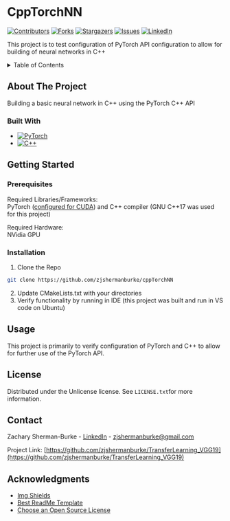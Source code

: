# CppTorchNN

[![Contributors][contributors-shield]][contributors-url]
[![Forks][forks-shield]][forks-url]
[![Stargazers][stars-shield]][stars-url]
[![Issues][issues-shield]][issues-url]
[![LinkedIn][linkedin-shield]][linkedin-url]

 This project is to test configuration of PyTorch API configuration to allow for building of neural networks in C++

<!-- TABLE OF CONTENTS -->
<details>
  <summary>Table of Contents</summary>
  <ol>
    <li>
      <a href="#about-the-project">About The Project</a>
      <ul>
        <li><a href="#built-with">Built With</a></li>
      </ul>
    </li>
    <li>
      <a href="#getting-started">Getting Started</a>
      <ul>
        <li><a href="#prerequisites">Prerequisites</a></li>
        <li><a href="#installation">Installation</a></li>
      </ul>
    </li>
    <li><a href="#usage">Usage</a></li>
    <li><a href="#license">License</a></li>
    <li><a href="#contact">Contact</a></li>
    <li><a href="#acknowledgments">Acknowledgments</a></li>
  </ol>
</details>

## About The Project

Building a basic neural network in C++ using the PyTorch C++ API

### Built With
* [![PyTorch][PyTorch.org]][PyTorch-url]
* [![C++][Cplusplus.com]][Cplusplus-url]

## Getting Started

### Prerequisites

Required Libraries/Frameworks: <br>
PyTorch ([configured for CUDA](https://pytorch.org/cppdocs/installing.html)) and C++ compiler (GNU C++17 was used for this project)

Required Hardware: <br>
NVidia GPU

### Installation

1. Clone the Repo
```sh
git clone https://github.com/zjshermanburke/cppTorchNN
```
2. Update CMakeLists.txt with your directories
3. Verify functionality by running in IDE (this project was built and run in VS code on Ubuntu)


## Usage

This project is primarily to verify configuration of PyTorch and C++ to allow for further use of the PyTorch API. 

## License

Distributed under the Unlicense license. See `LICENSE.txt`for more information.

## Contact

Zachary Sherman-Burke - [LinkedIn](https://www.linkedin.com/in/zachary-sherman-burke-6b7589125) - zjshermanburke@gmail.com

Project Link: [https://github.com/zjshermanburke/TransferLearning_VGG19](https://github.com/zjshermanburke/TransferLearning_VGG19)


## Acknowledgments
* [Img Shields](https://shields.io)
* [Best ReadMe Template](https://github.com/othneildrew/Best-README-Template)
* [Choose an Open Source License](https://choosealicense.com)

<!-- Markdown Links and Images-->

<!-- GitHub and LinkedIn-->
[contributors-shield]: https://img.shields.io/github/contributors/zjshermanburke/FineTuningBert.svg?style=for-the-badge
[contributors-url]: https://github.com/zjshermanburke/cppTorchNN/graphs/contributors

[forks-shield]: https://img.shields.io/github/forks/zjshermanburke/cppTorchNN.svg?style=for-the-badge
[forks-url]: https://github.com/zjshermanburke/cppTorchNN/network/members

[stars-shield]: https://img.shields.io/github/stars/zjshermanburke/cppTorchNN.svg?style=for-the-badge
[stars-url]: https://github.com/zjshermanburke/cppTorchNN/stargazers

[issues-shield]: https://img.shields.io/github/issues/zjshermanburke/cppTorchNN.svg?style=for-the-badge
[issues-url]: https://github.com/github/issues/zjshermanburke/cppTorchNN.svg

[linkedin-url]: https://www.linkedin.com/in/zachary-sherman-burke-6b7589125
[linkedin-shield]: https://img.shields.io/badge/LinkedIn-blue.svg?style=for-the-badge&logo=linkedin&colorB=555


<!-- Built With Badges -->

<!-- [HuggingFace.com]: https://img.shields.io/badge/%F0%9F%A4%97Hugging_Face-ffd21e -->
[PyTorch.org]: https://img.shields.io/badge/PyTorch-%23EE4C2C.svg?style=for-the-badge&logo=PyTorch&logoColor=white
[PyTorch-url]: https://pytorch.org/

[Cplusplus.com]: https://img.shields.io/badge/C++-00599C?style=flat-square&logo=C%2B%2B&logoColor=white
[Cplusplus-url]: https://cplusplus.com/
